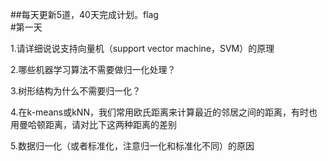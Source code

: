 ##每天更新5道，40天完成计划。flag    
#第一天

1.请详细说说支持向量机（support vector machine，SVM）的原理    

2.哪些机器学习算法不需要做归一化处理？    


3.树形结构为什么不需要归一化？    

4.在k-means或kNN，我们常用欧氏距离来计算最近的邻居之间的距离，有时也用曼哈顿距离，请对比下这两种距离的差别    


5.数据归一化（或者标准化，注意归一化和标准化不同）的原因    
